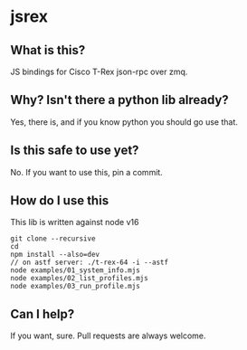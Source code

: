 # jsrex

## What is this?

JS bindings for Cisco T-Rex json-rpc over zmq.

## Why? Isn't there a python lib already?
Yes, there is, and if you know python you should go use that.

## Is this safe to use yet?
No. If you want to use this, pin a commit.

## How do I use this
This lib is written against node v16

```
git clone --recursive 
cd
npm install --also=dev
// on astf server: ./t-rex-64 -i --astf
node examples/01_system_info.mjs
node examples/02_list_profiles.mjs
node examples/03_run_profile.mjs
```

## Can I help?
If you want, sure. Pull requests are always welcome.
